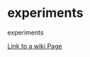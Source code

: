 experiments
===========

experiments

[Link to a wiki Page](../../wiki/Showing-an-animated-GIF-that-links-to-a-full-browser-Youtube-video)
